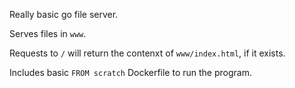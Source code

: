 Really basic go file server.

Serves files in `www`.

Requests to `/` will return the contenxt of `www/index.html`, if it exists.

Includes basic `FROM scratch` Dockerfile to run the program.
